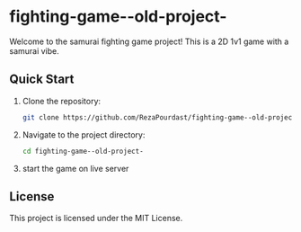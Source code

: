# fighting-game--old-project-

Welcome to the samurai fighting game project! This is a 2D 1v1 game with a samurai vibe.

## Quick Start

1. Clone the repository:
   ```bash
   git clone https://github.com/RezaPourdast/fighting-game--old-project-
   ```
2. Navigate to the project directory:
   ```bash
   cd fighting-game--old-project-
   ```
3. start the game on live server

## License

This project is licensed under the MIT License.
